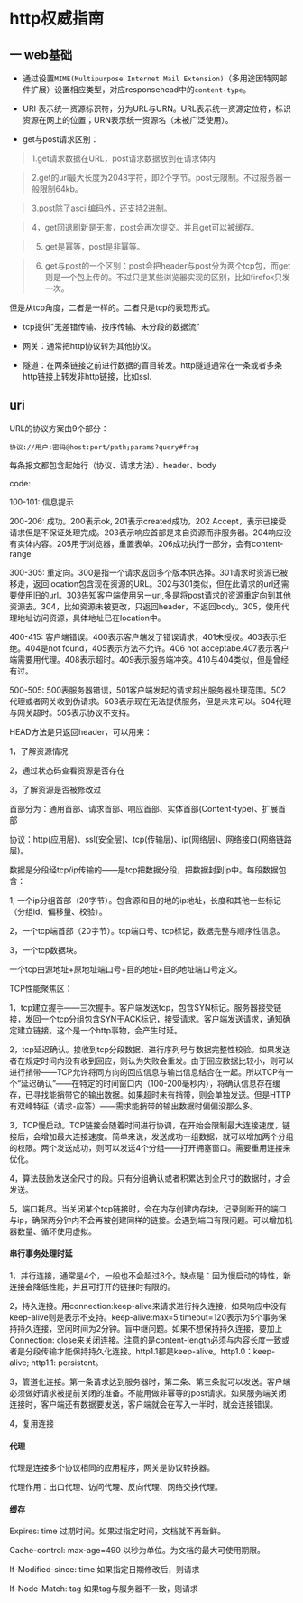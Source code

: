 # http权威指南

## 一 web基础

+ 通过设置`MIME(Multipurpose Internet Mail Extension)`（多用途因特网邮件扩展）设置相应类型，对应responsehead中的`content-type`。

+ URI 表示统一资源标识符，分为URL与URN。URL表示统一资源定位符，标识资源在网上的位置；URN表示统一资源名（未被广泛使用）。

+ get与post请求区别：

> 1.get请求数据在URL，post请求数据放到在请求体内

> 2.get的url最大长度为2048字符，即2个字节。post无限制。不过服务器一般限制64kb。

> 3.post除了ascii编码外，还支持2进制。

> 4，get回退刷新是无害，post会再次提交。并且get可以被缓存。

> 5. get是幂等，post是非幂等。

> 6. get与post的一个区别：post会把header与post分为两个tcp包，而get则是一个包上传的。不过只是某些浏览器实现的区别，比如firefox只发一次。

但是从tcp角度，二者是一样的。二者只是tcp的表现形式。

+ tcp提供"无差错传输、按序传输、未分段的数据流"

+ 网关：通常把http协议转为其他协议。

+ 隧道：在两条链接之前进行数据的盲目转发。http隧道通常在一条或者多条http链接上转发非http链接，比如ssl.

## uri

URL的协议方案由9个部分：

`协议://用户:密码@host:port/path;params?query#frag`

每条报文都包含起始行（协议、请求方法）、header、body

code:

100-101: 信息提示

200-206: 成功。200表示ok, 201表示created成功，202 Accept，表示已接受请求但是不保证处理完成。203表示响应首部是来自资源而非服务器。204响应没有实体内容。205用于浏览器，重置表单。206成功执行一部分，会有content-range

300-305: 重定向。300是指一个请求返回多个版本供选择。301请求时资源已被移走，返回location包含现在资源的URL。302与301类似，但在此请求的url还需要使用旧的url。303告知客户端使用另一url,多是将post请求的资源重定向到其他资源去。304，比如资源未被更改，只返回header，不返回body。305，使用代理地址访问资源，具体地址已在location中。

400-415: 客户端错误。400表示客户端发了错误请求，401未授权。403表示拒绝。404是not found，405表示方法不允许。406 not acceptabe.407表示客户端需要用代理。408表示超时。409表示服务端冲突。410与404类似，但是曾经有过。

500-505: 500表服务器错误，501客户端发起的请求超出服务器处理范围。502代理或者网关收到伪请求。503表示现在无法提供服务，但是未来可以。504代理与网关超时。505表示协议不支持。

HEAD方法是只返回header，可以用来：

1，了解资源情况

2，通过状态码查看资源是否存在

3，了解资源是否被修改过

首部分为：通用首部、请求首部、响应首部、实体首部(Content-type)、扩展首部

协议：http(应用层)、ssl(安全层)、tcp(传输层)、ip(网络层)、网络接口(网络链路层)。

数据是分段经tcp/ip传输的——是tcp把数据分段，把数据封到ip中。每段数据包含：

1, 一个ip分组首部（20字节）。包含源和目的地的ip地址，长度和其他一些标记（分组id、偏移量、校验）。

2，一个tcp端首部（20字节）。tcp端口号、tcp标记，数据完整与顺序性信息。

3，一个tcp数据块。

一个tcp由源地址+原地址端口号+目的地址+目的地址端口号定义。

TCP性能聚焦区：

1，tcp建立握手——三次握手。客户端发送tcp，包含SYN标记。服务器接受链接，发回一个tcp分组包含SYN于ACK标记，接受请求。客户端发送请求，通知确定建立链接。这个是一个http事物，会产生时延。

2，tcp延迟确认。接收到tcp分段数据，进行序列号与数据完整性校验。如果发送者在规定时间内没有收到回应，则认为失败会重发。由于回应数据比较小，则可以进行捎带——TCP允许将同方向的回应信息与输出信息结合在一起。所以TCP有一个“延迟确认”——在特定的时间窗口内（100-200毫秒内），将确认信息存在缓存，已寻找能捎带它的输出数据。如果超时未有捎带，则会单独发送。但是HTTP有双峰特征（请求-应答）——需求能捎带的输出数据时偏偏没那么多。

3，TCP慢启动。TCP链接会随着时间进行协调，在开始会限制最大连接速度，链接后，会增加最大连接速度。简单来说，发送成功一组数据，就可以增加两个分组的权限。两个发送成功，则可以发送4个分组——打开拥塞窗口。需要重用连接来优化。

4，算法鼓励发送全尺寸的段。只有分组确认或者积累达到全尺寸的数据时，才会发送。

5，端口耗尽。当关闭某个tcp链接时，会在内存创建内存块，记录刚断开的端口与ip，确保两分钟内不会再被创建同样的链接。会遇到端口有限问题。可以增加机器数量、循环使用虚拟。

#### 串行事务处理时延

1，并行连接，通常是4个，一般也不会超过8个。缺点是：因为慢启动的特性，新连接会降低性能，并且可打开的链接时有限的。

2，持久连接。用connection:keep-alive来请求进行持久连接，如果响应中没有keep-alive则是表示不支持。keep-alive:max=5,timeout=120表示为5个事务保持持久连接，空闲时间为2分钟。盲中继问题。如果不想保持持久连接，要加上Connection: close来关闭连接。注意的是content-length必须与内容长度一致或者是分段传输才能保持持久化连接。http1.1都是keep-alive。http1.0：keep-alive; http1.1: persistent。

3，管道化连接。第一条请求达到服务器时，第二条、第三条就可以发送。客户端必须做好请求被提前关闭的准备。不能用做非幂等的post请求。如果服务端关闭连接时，客户端还有数据要发送，客户端就会在写入一半时，就会连接错误。

4，复用连接

#### 代理

代理是连接多个协议相同的应用程序，网关是协议转换器。

代理作用：出口代理、访问代理、反向代理、网络交换代理。

#### 缓存

Expires: time  过期时间。如果过指定时间，文档就不再新鲜。

Cache-control: max-age=490 以秒为单位。为文档的最大可使用期限。

If-Modified-since: time  如果指定日期修改后，则请求

If-Node-Match: tag  如果tag与服务器不一致，则请求


